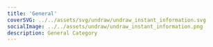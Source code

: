 ```yaml
---
title: 'General'
coverSVG: ../../assets/svg/undraw/undraw_instant_information.svg
socialImage: ../../assets/undraw/undraw_instant_information.png
description: General Category
---
```

